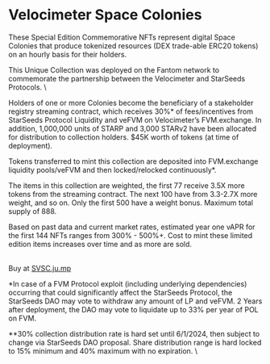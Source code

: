 # Velocimeter Space Colonies

These Special Edition Commemorative NFTs represent digital Space Colonies that produce tokenized resources (DEX trade-able ERC20 tokens) on an hourly basis for their holders.&#x20;



This Unique Collection was deployed on the Fantom network to commemorate the partnership between the Velocimeter and StarSeeds Protocols. \


Holders of one or more Colonies become the beneficiary of a stakeholder registry streaming contract, which receives 30%\* of fees/incentives from StarSeeds Protocol Liquidity and veFVM on Velocimeter’s FVM.exchange. In addition, 1,000,000 units of STARP and 3,000 STARv2 have been allocated for distribution to collection holders. $45K worth of tokens (at time of deployment).



Tokens transferred to mint this collection are deposited into FVM.exchange liquidity pools/veFVM and then locked/relocked continuously\*.



The items in this collection are weighted, the first 77 receive 3.5X more tokens from the streaming contract. The next 100 have from 3.3-2.7X more weight, and so on. Only the first 500 have a weight bonus. Maximum total supply of 888.



Based on past data and current market rates, estimated year one vAPR for the first 144 NFTs ranges from 300% - 500%+. Cost to mint these limited edition items increases over time and as more are sold.&#x20;

\
Buy at [SVSC.ju.mp](https://svsc.ju.mp)





\*In case of a FVM Protocol exploit (including underlying dependencies) occurring that could significantly affect the StarSeeds Protocol, the StarSeeds DAO may vote to withdraw any amount of LP and veFVM. 2 Years after deployment, the DAO may vote to liquidate up to 33% per year of POL on FVM.&#x20;



\*\*30% collection distribution rate is hard set until 6/1/2024, then subject to change via StarSeeds DAO proposal. Share distribution range is hard locked to 15% minimum and 40% maximum with no expiration.  \
